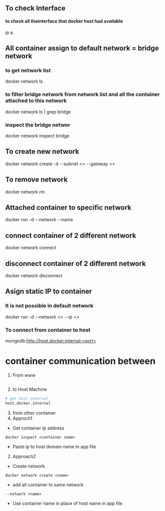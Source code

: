 ## To check Interface
#### to check all theinterface that docker host had available
ip a  

## All container assign to default network = bridge network
### to get network list
docker network ls                             

### to filter bridge network from network list and all the container attached to this network
docker network ls | grep bridge               

### inspect the bridge networ
docker network inspect bridge                 

## To create new network
docker network create -d <bridge> --subnet <> --gateway <> <new-network-name>

## To remove network
docker network rm <network-name>

## Attached container to specific network
docker run -d --network <networ-name> --name <container-name> <image-name>

## connect container of 2 different network
docker network connect <network-1-name> <network-2-container>

## disconnect container of 2 different network
docker network disconnect <network-1-name> <network-2-container>

## Asign static IP to container
### It is not possible in default network
docker run -d --network <> --ip <> <image-name>


### To connect from container to host
mongodb:http://host.docker.internal:<port>

# container communication between
1. From www
```
```
2. to Host Machine
```sh
# get host internal
host.docker.internal
```
3. from other container
1. Approch1
- Get container Ip address
```
docker inspect <container name>
```
- Paste ip to host domain name in app file


2. Approach2
- Create network
```
docker network create <name>  
```
- add all container to same network
```
--network <name>
```
- Use container name in place of host name in app file